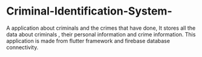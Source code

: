 # Criminal-Identification-System-
A application about criminals and the crimes that have done, It stores all the data about criminals , their personal information and crime information. This application is made from flutter framework and firebase database connectivity. 
